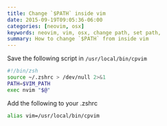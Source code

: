 ```yaml
---
title: Change `$PATH` inside vim
date: 2015-09-19T09:05:36-06:00
categories: [neovim, osx]
keywords: neovim, vim, osx, change path, set path,
summary: How to change `$PATH` from inside vim
---
```


Save the following script in `/usr/local/bin/cpvim`

```zsh
#!/bin/zsh
source ~/.zshrc > /dev/null 2>&1
PATH=$VIM_PATH
exec nvim "$@"
```

Add the following to your .zshrc

```zsh
alias vim=/usr/local/bin/cpvim
```
